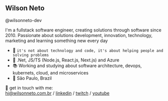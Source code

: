 ## Wilson Neto

@wilsonneto-dev

I'm a fullstack software engineer, creating solutions through software since 2010. Passionate about solutions development, innovation, technology, marketing and learning something new every day<br />

- :rocket: `it's not about technology and code, it's about helping people and solving problems`
- :purple_heart: .Net, JS/TS (Node.js, React.js, Next.js) and Azure
- :books: Working and studying about software architecture, devops, kubernets, cloud, and microservices
- :pushpin: São Paulo, Brazil   

💬 get in touch with me:<br />
hi@wilsonneto.com.br / [linkedin](https://www.linkedin.com/in/wilsonnetobr/) / [twitch](https://www.twitch.tv/wilsonnetodev) / [youtube](https://www.youtube.com/channel/UCfCPSZk3V99mfxntv4au7Iw)
